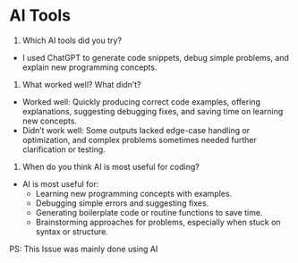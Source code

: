 # AI Tools

1. Which AI tools did you try?

- I used ChatGPT to generate code snippets, debug simple problems, and explain
  new programming concepts.

1. What worked well? What didn’t?

- Worked well: Quickly producing correct code examples, offering explanations,
  suggesting debugging fixes, and saving time on learning new concepts.
- Didn’t work well: Some outputs lacked edge-case handling or optimization, and
  complex problems sometimes needed further clarification or testing.

1. When do you think AI is most useful for coding?

- AI is most useful for:
  - Learning new programming concepts with examples.
  - Debugging simple errors and suggesting fixes.
  - Generating boilerplate code or routine functions to save time.
  - Brainstorming approaches for problems, especially when stuck on syntax or
    structure.

PS: This Issue was mainly done using AI

